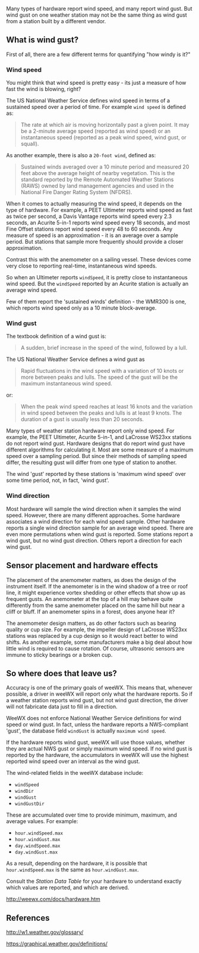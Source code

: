 Many types of hardware report wind speed, and many report wind gust.  But wind gust on one weather station may not be the same thing as wind gust from a station built by a different vendor.

## What is wind gust?

First of all, there are a few different terms for quantifying "how windy is it?"

### Wind speed

You might think that wind speed is pretty easy - its just a measure of how fast the wind is blowing, right?

The US National Weather Service defines wind speed in terms of a sustained speed over a period of time.  For example `wind speed` is defined as:

> The rate at which air is moving horizontally past a given point. It may be a 2-minute average speed (reported as wind speed) or an instantaneous speed (reported as a peak wind speed, wind gust, or squall).

As another example, there is also a `20-foot wind`, defined as:

> Sustained winds averaged over a 10 minute period and measured 20 feet above the average height of nearby vegetation. This is the standard reported by the Remote Automated Weather Stations (RAWS) owned by land management agencies and used in the National Fire Danger Rating System (NFDRS).

When it comes to actually measuring the wind speed, it depends on the type of hardware.  For example, a PEET Ultimeter reports wind speed as fast as twice per second, a Davis Vantage reports wind speed every 2.3 seconds, an Acurite 5-in-1 reports wind speed every 18 seconds, and most Fine Offset stations report wind speed every 48 to 60 seconds.  Any measure of speed is an approximation - it is an average over a sample period.  But stations that sample more frequently should provide a closer approximation.

Contrast this with the anemometer on a sailing vessel.  These devices come very close to reporting real-time, instantaneous wind speeds.

So when an Ultimeter reports `windSpeed`, it is pretty close to instantaneous wind speed.  But the `windSpeed` reported by an Acurite station is actually an average wind speed.

Few of them report the 'sustained winds' definition - the WMR300 is one, which reports wind speed only as a 10 minute block-average.

### Wind gust

The textbook definition of a wind gust is:

> A sudden, brief increase in the speed of the wind, followed by a lull.

The US National Weather Service defines a wind gust as

> Rapid fluctuations in the wind speed with a variation of 10 knots or more between peaks and lulls. The speed of the gust will be the maximum instantaneous wind speed.

or:

> When the peak wind speed reaches at least 16 knots and the variation in wind speed between the peaks and lulls is at least 9 knots. The duration of a gust is usually less than 20 seconds.

Many types of weather station hardware report only wind speed.  For example, the PEET Ultimeter, Acurite 5-in-1, and LaCrosse WS23xx stations do not report wind gust.  Hardware designs that do report wind gust have different algorithms for calculating it.  Most are some measure of a maximum speed over a sampling period.  But since their methods of sampling speed differ, the resulting gust will differ from one type of station to another.

The wind 'gust' reported by these stations is 'maximum wind speed' over some time period, not, in fact, 'wind gust'.

### Wind direction

Most hardware will sample the wind direction when it samples the wind speed.  However, there are many different approaches.  Some hardware associates a wind direction for each wind speed sample.  Other hardware reports a single wind direction sample for an average wind speed.  There are even more permutations when wind gust is reported.  Some stations report a wind gust, but no wind gust direction.  Others report a direction for each wind gust.

## Sensor placement and hardware effects

The placement of the anemometer matters, as does the design of the instrument itself.  If the anemometer is in the wind shadow of a tree or roof line, it might experience vortex shedding or other effects that show up as frequent gusts.  An anemometer at the top of a hill may behave quite differently from the same anemometer placed on the same hill but near a cliff or bluff.  If an anemometer spins in a forest, does anyone hear it?

The anemometer design matters, as do other factors such as bearing quality or cup size.  For example, the impeller design of LaCrosse WS23xx stations was replaced by a cup design so it would react better to wind shifts.  As another example, some manufacturers make a big deal about how little wind is required to cause rotation.  Of course, ultrasonic sensors are immune to sticky bearings or a broken cup.

## So where does that leave us?

Accuracy is one of the primary goals of weeWX.  This means that, whenever possible, a driver in weeWX will report only what the hardware reports.  So if a weather station reports wind gust, but not wind gust direction, the driver will not fabricate data just to fill in a direction.

WeeWX does not enforce National Weather Service definitions for wind speed or wind gust.  In fact, unless the hardware reports a NWS-compliant 'gust', the database field `windGust` is actually `maximum wind speed`.

If the hardware reports wind gust, weeWX will use those values, whether they are actual NWS gust or simply maximum wind speed.  If no wind gust is reported by the hardware, the accumulators in weeWX will use the highest reported wind speed over an interval as the wind gust.

The wind-related fields in the weeWX database include:

* `windSpeed`
* `windDir`
* `windGust`
* `windGustDir`

These are accumulated over time to provide minimum, maximum, and average values.  For example:

* `hour.windSpeed.max`
* `hour.windGust.max`
* `day.windSpeed.max`
* `day.windGust.max`

As a result, depending on the hardware, it is possible that `hour.windSpeed.max` is the same as `hour.windGust.max`.

Consult the *Station Data Table* for your hardware to understand exactly which values are reported, and which are derived.

http://weewx.com/docs/hardware.htm

## References

http://w1.weather.gov/glossary/

https://graphical.weather.gov/definitions/
